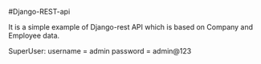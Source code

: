 #Django-REST-api

It is a simple example of Django-rest API which is based on Company and Employee data.

SuperUser:
username = admin
password = admin@123
